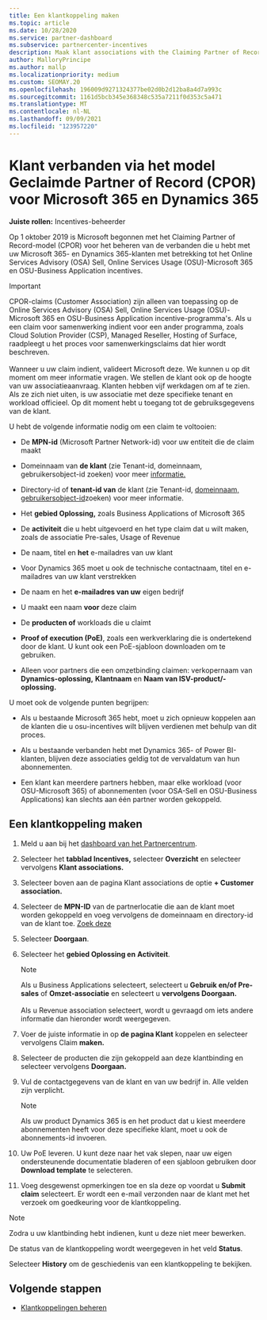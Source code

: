 ```yaml
---
title: Een klantkoppeling maken
ms.topic: article
ms.date: 10/28/2020
ms.service: partner-dashboard
ms.subservice: partnercenter-incentives
description: Maak klant associations with the Claiming Partner of Record (CPOR)-model. Helpt bij het beheren van verkoop, gebruik en incentives Microsoft 365 & Dynamics 365-klanten.
author: MalloryPrincipe
ms.author: mallp
ms.localizationpriority: medium
ms.custom: SEOMAY.20
ms.openlocfilehash: 196009d9271324377be02d0b2d12ba8a4d7a993c
ms.sourcegitcommit: 1161d5bcb345e368348c535a7211f0d353c5a471
ms.translationtype: MT
ms.contentlocale: nl-NL
ms.lasthandoff: 09/09/2021
ms.locfileid: "123957220"
---
```

# <a name="customer-associations-via-the-claimed-partner-of-record-cpor-model-for-microsoft-365-and-dynamics-365"></a>Klant verbanden via het model Geclaimde Partner of Record (CPOR) voor Microsoft 365 en Dynamics 365


**Juiste rollen:** Incentives-beheerder

Op 1 oktober 2019 is Microsoft begonnen met het Claiming Partner of Record-model (CPOR) voor het beheren van de verbanden die u hebt met uw Microsoft 365- en Dynamics 365-klanten met betrekking tot het Online Services Advisory (OSA) Sell, Online Services Usage (OSU)-Microsoft 365 en OSU-Business Application incentives.

>[!Important]
> CPOR-claims (Customer Association) zijn alleen van toepassing op de Online Services Advisory (OSA) Sell, Online Services Usage (OSU)-Microsoft 365 en OSU-Business Application incentive-programma's. Als u een claim voor samenwerking indient voor een ander programma, zoals Cloud Solution Provider (CSP), Managed Reseller, Hosting of Surface, raadpleegt u het proces voor samenwerkingsclaims dat hier wordt beschreven. <br><br>Wanneer u uw claim indient, valideert Microsoft deze. We kunnen u op dit moment om meer informatie vragen. We stellen de klant ook op de hoogte van uw associatieaanvraag. Klanten hebben vijf werkdagen om af te zien. Als ze zich niet uiten, is uw associatie met deze specifieke tenant en workload officieel. Op dit moment hebt u toegang tot de gebruiksgegevens van de klant. 

U hebt de volgende informatie nodig om een claim te voltooien:

- De **MPN-id** (Microsoft Partner Network-id) voor uw entiteit die de claim maakt

- Domeinnaam van **de klant** (zie Tenant-id, domeinnaam, gebruikersobject-id zoeken) voor meer [informatie.](find-ids-and-domain-names.md)

- Directory-id  of **tenant-id van** de klant (zie Tenant-id, [domeinnaam, gebruikersobject-id](find-ids-and-domain-names.md)zoeken) voor meer informatie.

- Het **gebied Oplossing,** zoals Business Applications of Microsoft 365

- De **activiteit** die u hebt uitgevoerd en het type claim dat u wilt maken, zoals de associatie Pre-sales, Usage of Revenue

- De naam, titel en **het** e-mailadres van uw klant

- Voor Dynamics 365 moet u ook de  technische contactnaam, titel en e-mailadres van uw klant verstrekken

- De naam en het **e-mailadres van uw** eigen bedrijf

- U maakt een naam **voor** deze claim

- De **producten of** workloads die u claimt

- **Proof of execution (PoE)**, zoals een werkverklaring die is ondertekend door de klant. U kunt ook een PoE-sjabloon downloaden om te gebruiken.

- Alleen voor partners die een omzetbinding claimen: verkopernaam van **Dynamics-oplossing,** **Klantnaam** en **Naam van ISV-product/-oplossing.** 

U moet ook de volgende punten begrijpen:

- Als u bestaande Microsoft 365 hebt, moet u zich opnieuw koppelen aan de klanten die u osu-incentives wilt blijven verdienen met behulp van dit proces.

- Als u bestaande verbanden hebt met Dynamics 365- of Power BI-klanten, blijven deze associaties geldig tot de vervaldatum van hun abonnementen.

- Een klant kan meerdere partners hebben, maar elke workload (voor OSU-Microsoft 365) of abonnementen (voor OSA-Sell en OSU-Business Applications) kan slechts aan één partner worden gekoppeld.

## <a name="create-a-customer-association"></a>Een klantkoppeling maken

1. Meld u aan bij het [dashboard van het Partnercentrum](https://partner.microsoft.com/dashboard/).

2. Selecteer het **tabblad Incentives,** selecteer **Overzicht** en selecteer vervolgens **Klant associations.**

3. Selecteer boven aan de pagina Klant associations de optie **+ Customer association.**

4. Selecteer de **MPN-ID** van de partnerlocatie die aan de klant moet worden gekoppeld en voeg vervolgens de domeinnaam en directory-id van de klant toe. [Zoek deze](find-ids-and-domain-names.md)

5. Selecteer **Doorgaan**.

6. Selecteer het **gebied Oplossing en** **Activiteit**. 

   >[!Note]
   >
   >Als u Business Applications selecteert, selecteert u **Gebruik en/of Pre-sales** of **Omzet-associatie** en selecteert u **vervolgens Doorgaan.** 
   <br><br>Als u Revenue association selecteert, wordt u gevraagd om iets andere informatie dan hieronder wordt weergegeven.

7. Voer de juiste informatie in op **de pagina Klant** koppelen en selecteer vervolgens Claim **maken.**

8. Selecteer de producten die zijn gekoppeld aan deze klantbinding en selecteer vervolgens **Doorgaan.**

9. Vul de contactgegevens van de klant en van uw bedrijf in. Alle velden zijn verplicht. 

   >[!NOTE]
   >Als uw product Dynamics 365 is en het product dat u kiest meerdere abonnementen heeft voor deze specifieke klant, moet u ook de abonnements-id invoeren.

10. Uw PoE leveren. U kunt deze naar het vak slepen, naar uw eigen ondersteunende documentatie bladeren of een sjabloon gebruiken door **Download template** te selecteren. 

11. Voeg desgewenst opmerkingen toe en sla deze op voordat u **Submit claim** selecteert. Er wordt een e-mail verzonden naar de klant met het verzoek om goedkeuring voor de klantkoppeling.

   >[!NOTE]
   >Zodra u uw klantbinding hebt indienen, kunt u deze niet meer bewerken.

De status van de klantkoppeling wordt weergegeven in het veld **Status**.

Selecteer **History** om de geschiedenis van een klantkoppeling te bekijken.

## <a name="next-steps"></a>Volgende stappen

- [Klantkoppelingen beheren](incentives-manage-customer-associations.md)